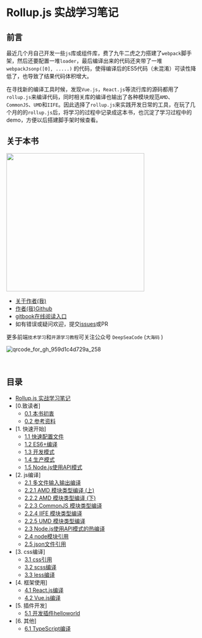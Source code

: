 # Rollup.js 实战学习笔记

## 前言

最近几个月自己开发一些`js`库或组件库，费了九牛二虎之力搭建了`webpack`脚手架，然后还要配置一堆`loader`，最后编译出来的代码还夹带了一堆`webpackJsonp([0], .....)` 的代码，使得编译后的ES5代码（未混淆）可读性降低了，也导致了结果代码体积增大。

在寻找新的编译工具时候，发现`Vue.js`，`React.js`等流行库的源码都用了`rollup.js`来编译代码，同时相关库的编译也输出了各种模块规范`AMD`、`CommonJS`、`UMD`和`IIFE`。因此选择了`rollup.js`来实践开发日常的工具，在玩了几个月的的`rollup.js`后，将学习的过程中记录成这本书，也沉淀了学习过程中的demo，方便以后搭建脚手架时候查看。


## 关于本书

<img width="360" src="https://user-images.githubusercontent.com/8216630/47964308-ec4a8380-e072-11e8-8441-e5ac10acc81e.png">


- [关于作者(我)](https://chenshenhai.github.io/)
- [作者(我)Github](https://github.com/chenshenhai/)
- [gitbook在线阅读入口](https://chenshenhai.github.io/rollupjs-note/)
- 如有错误或疑问欢迎，提交[issues](https://github.com/chenshenhai/rollupjs-note/issues)或PR

更多前端`技术学习`和`开源学习教程`可关注公众号 `DeepSeaCode`  (`大海码` ) 

![qrcode_for_gh_959d1c4d729a_258](https://user-images.githubusercontent.com/8216630/43264303-495bf52c-9118-11e8-85cd-4ec6fcc6d066.jpg)

<br/>


## 目录

* [Rollup.js 实战学习笔记](https://github.com/chenshenhai/rollupjs-note/blob/master/README.md)
* [0.致读者]
    * [0.1 本书初衷](https://github.com/chenshenhai/rollupjs-note/tree/master/note/chapter00/01.md) 
    * [0.2 参考资料](https://github.com/chenshenhai/rollupjs-note/tree/master/note/chapter00/02.md)
* [1. 快速开始]
    * [1.1 快速配置文件](https://github.com/chenshenhai/rollupjs-note/tree/master/note/chapter01/01.md)
    * [1.2 ES6+编译](https://github.com/chenshenhai/rollupjs-note/tree/master/note/chapter01/02.md)
    * [1.3 开发模式](https://github.com/chenshenhai/rollupjs-note/tree/master/note/chapter01/03.md)
    * [1.4 生产模式](https://github.com/chenshenhai/rollupjs-note/tree/master/note/chapter01/04.md)
    * [1.5 Node.js使用API模式](https://github.com/chenshenhai/rollupjs-note/tree/master/note/chapter01/05.md)
* [2. js编译]
    * [2.1 多文件输入输出编译](https://github.com/chenshenhai/rollupjs-note/tree/master/note/chapter02/01.md)
    * [2.2.1 AMD 模块类型编译 (上)](https://github.com/chenshenhai/rollupjs-note/tree/master/note/chapter02/02-01.md)
    * [2.2.2 AMD 模块类型编译 (下)](https://github.com/chenshenhai/rollupjs-note/tree/master/note/chapter02/02-02.md)
    * [2.2.3 CommonJS 模块类型编译](https://github.com/chenshenhai/rollupjs-note/tree/master/note/chapter02/02-03.md)
    * [2.2.4 IIFE 模块类型编译](https://github.com/chenshenhai/rollupjs-note/tree/master/note/chapter02/02-04.md)
    * [2.2.5 UMD 模块类型编译](https://github.com/chenshenhai/rollupjs-note/tree/master/note/chapter02/02-05.md)
    * [2.3 Node.js使用API模式的热编译](https://github.com/chenshenhai/rollupjs-note/tree/master/note/chapter02/03.md)
    * [2.4 node模块引用](https://github.com/chenshenhai/rollupjs-note/tree/master/note/chapter02/04.md)
    * [2.5 json文件引用](https://github.com/chenshenhai/rollupjs-note/tree/master/note/chapter02/05.md)
* [3. css编译]
    * [3.1 css引用](https://github.com/chenshenhai/rollupjs-note/tree/master/note/chapter03/01.md)
    * [3.2 scss编译](https://github.com/chenshenhai/rollupjs-note/tree/master/note/chapter03/02.md)
    * [3.3 less编译](https://github.com/chenshenhai/rollupjs-note/tree/master/note/chapter03/03.md)
* [4. 框架使用]
    * [4.1 React.js编译](https://github.com/chenshenhai/rollupjs-note/tree/master/note/chapter04/01.md)
    * [4.2 Vue.js编译](https://github.com/chenshenhai/rollupjs-note/tree/master/note/chapter04/02.md)
* [5. 插件开发]
    * [5.1 开发插件helloworld](https://github.com/chenshenhai/rollupjs-note/tree/master/note/chapter05/01.md)
* [6. 其他]
    * [6.1 TypeScript编译](https://github.com/chenshenhai/rollupjs-note/tree/master/note/chapter06/01.md)
